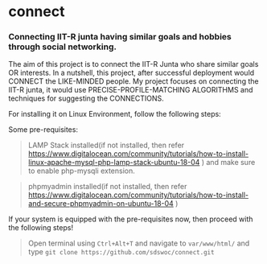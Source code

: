 # connect
### Connecting IIT-R junta having similar goals and hobbies through social networking.

The aim of this project is to connect the IIT-R Junta who share similar goals OR
interests. In a nutshell, this project, after successful deployment would CONNECT
the LIKE-MINDED people. My project focuses on connecting the IIT-R junta, it would
use PRECISE-PROFILE-MATCHING ALGORITHMS and techniques for suggesting the
CONNECTIONS.

For installing it on Linux Environment, follow the following steps:

Some pre-requisites:

> LAMP Stack installed(if not installed, then refer https://www.digitalocean.com/community/tutorials/how-to-install-linux-apache-mysql-php-lamp-stack-ubuntu-18-04 ) and make sure to enable php-mysqli extension.

> phpmyadmin installed(if not installed, then refer https://www.digitalocean.com/community/tutorials/how-to-install-and-secure-phpmyadmin-on-ubuntu-18-04 )

If your system is equipped with the pre-requisites now, then proceed with the following steps!

> Open terminal using `Ctrl+Alt+T` and navigate to `var/www/html/` and type `git clone https://github.com/sdswoc/connect.git` 


